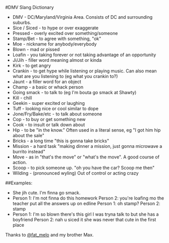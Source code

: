 #DMV Slang Dictionary
* DMV - DC/Maryland/Virginia Area. Consists of DC and surrounding suburbs.
* Sice / Siced - to hype or over exaggerate
* Pressed - overly excited over something/someone
* Stamp/Bet - to agree with something, "ok"
* Moe - nickname for anybody/everybody
* Blown - mad or pissed
* Loafin - you taking forever or not taking advantage of an opportunity
* Ji/Jih - filler word meaning almost or kinda
* Kirk - to get angry
* Crankin - to get hype while listening or playing music. Can also mean what are you listening to (eg what you crankin to?)
* Jaunt - a filler word for an object
* Champ - a basic or whack person
* Going smack - to talk to (eg I'm bouta go smack at Shawty)
* Kill - chill
* Geekin - super excited or laughing
* Tuff - looking nice or cool similar to dope
* Jone/Fry/Bake/etc - to talk about someone
* Cop - to buy or get something new
* Cook - to insult or talk down about
* Hip - to be "in the know." Often used in a literal sense, eg "I got him hip about the sale"
* Bricks - a long time "this is gonna take bricks"
* Mission - a hard task "making dinner a mission, just gonna microwave a burrito instead"
* Move - as in "that's the move" or "what's the move". A good course of action.
* Scoop - to pick someone up. "oh you have the car? Scoop me then"
* Wilding - (pronounced wyling) Out of control or acting crazy

##Examples:
* She jih cute. I'm finna go smack.
* Person 1: I'm not finna do this homework
Person 2: you're loafing mo the teacher put all the answers up on edline
Person 1: oh stamp?
Person 2: stamp
* Person 1: I'm so blown there's this girl I was tryna talk to but she has a boyfriend
Person 2: nah u siced it she was never that cute in the first place

Thanks to [@fat\_melo](https://twitter.com/fat_melo/status/496795842486210563) and my brother Max.
